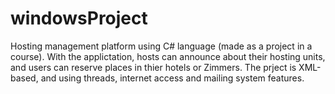 # windowsProject
 
Hosting management platform using C# language (made as a project in a course). With the applictation, hosts can announce about their hosting units, and users can reserve places in thier hotels or Zimmers. The prject is XML-based, and using threads, internet access and mailing system features. 
